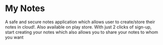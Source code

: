 # My Notes

A safe and secure notes application which allows user to create/store their notes in cloud!. Also available on play store. With just 2 clicks of sign-up, start creating your notes which also allows you to share your notes to whom you want

